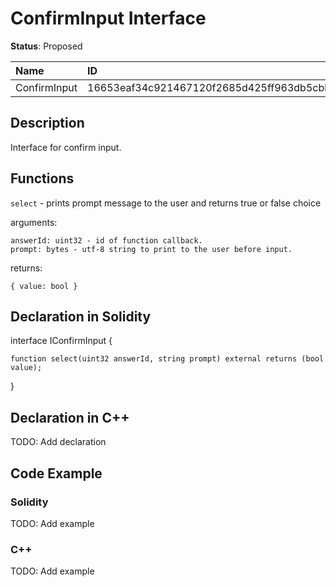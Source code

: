 
# ConfirmInput Interface

**Status**: Proposed

| Name         | ID                                                                |
| :----------- | :---------------------------------------------------------------- |
| ConfirmInput | 16653eaf34c921467120f2685d425ff963db5cbb5aa676a62a2e33bfc3f6828a  |


## Description

Interface for confirm input.

## Functions

`select` - prints prompt message to the user and returns true or false choice

arguments:

	answerId: uint32 - id of function callback.
	prompt: bytes - utf-8 string to print to the user before input.

returns:

	{ value: bool }

## Declaration in Solidity

interface IConfirmInput {

	function select(uint32 answerId, string prompt) external returns (bool value);

}

## Declaration in C++

TODO: Add declaration

## Code Example

### Solidity

TODO: Add example

### C++

TODO: Add example
